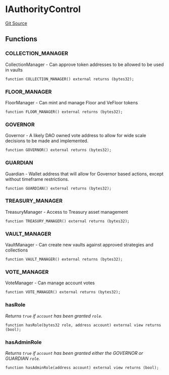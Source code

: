 # IAuthorityControl
[Git Source](https://github.com/FloorDAO/floor-v2/blob/445b96358cc205e432e359914c1681c0f44048b0/src/interfaces/authorities/AuthorityControl.sol)


## Functions
### COLLECTION_MANAGER

CollectionManager - Can approve token addresses to be allowed to be used in vaults


```solidity
function COLLECTION_MANAGER() external returns (bytes32);
```

### FLOOR_MANAGER

FloorManager - Can mint and manage Floor and VeFloor tokens


```solidity
function FLOOR_MANAGER() external returns (bytes32);
```

### GOVERNOR

Governor - A likely DAO owned vote address to allow for wide scale decisions to
be made and implemented.


```solidity
function GOVERNOR() external returns (bytes32);
```

### GUARDIAN

Guardian - Wallet address that will allow for Governor based actions, except without
timeframe restrictions.


```solidity
function GUARDIAN() external returns (bytes32);
```

### TREASURY_MANAGER

TreasuryManager - Access to Treasury asset management


```solidity
function TREASURY_MANAGER() external returns (bytes32);
```

### VAULT_MANAGER

VaultManager - Can create new vaults against approved strategies and collections


```solidity
function VAULT_MANAGER() external returns (bytes32);
```

### VOTE_MANAGER

VoteManager - Can manage account votes


```solidity
function VOTE_MANAGER() external returns (bytes32);
```

### hasRole

*Returns `true` if `account` has been granted `role`.*


```solidity
function hasRole(bytes32 role, address account) external view returns (bool);
```

### hasAdminRole

*Returns `true` if `account` has been granted either the GOVERNOR or
GUARDIAN `role`.*


```solidity
function hasAdminRole(address account) external view returns (bool);
```

